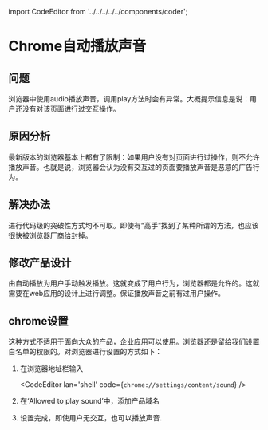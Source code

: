 import CodeEditor from '../../../../../components/coder';

# Chrome自动播放声音

## 问题

浏览器中使用audio播放声音，调用play方法时会有异常。大概提示信息是说：用户还没有对该页面进行过交互操作。

## 原因分析

最新版本的浏览器基本上都有了限制：如果用户没有对页面进行过操作，则不允许播放声音。也就是说，浏览器会认为没有交互过的页面要播放声音是恶意的广告行为。

## 解决办法

进行代码级的突破性方式均不可取。即使有“高手”找到了某种所谓的方法，也应该很快被浏览器厂商给封掉。

## 修改产品设计

由自动播放为用户手动触发播放。这就变成了用户行为，浏览器都是允许的。这就需要在web应用的设计上进行调整。保证播放声音之前有过用户操作。

## chrome设置

这种方式不适用于面向大众的产品，企业应用可以使用。浏览器还是留给我们设置白名单的权限的。对浏览器进行设置的方式如下：

1. 在浏览器地址栏输入

	<CodeEditor lan='shell' code={`
	chrome://settings/content/sound
	`} />

1. 在‘Allowed to play sound’中，添加产品域名
1. 设置完成，即使用户无交互，也可以播放声音.
